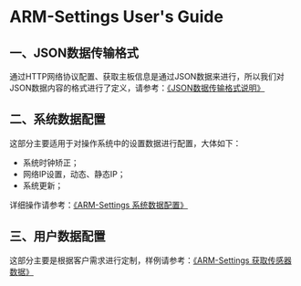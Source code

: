 # ARM-Settings User's Guide

## 一、JSON数据传输格式

通过HTTP网络协议配置、获取主板信息是通过JSON数据来进行，所以我们对JSON数据内容的格式进行了定义，请参考：[《JSON数据传输格式说明》](JSON_Protocol.md)

## 二、系统数据配置

这部分主要适用于对操作系统中的设置数据进行配置，大体如下：
  * 系统时钟矫正；
  * 网络IP设置，动态、静态IP；
  * 系统更新；

详细操作请参考：[《ARM-Settings 系统数据配置》](System_Settings.md)

## 三、用户数据配置

这部分主要是根据客户需求进行定制，样例请参考：[《ARM-Settings 获取传感器数据》](Customer_Data.md)
